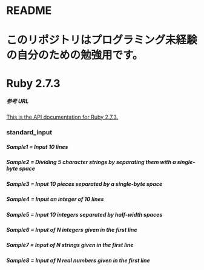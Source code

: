 # README

# このリポジトリはプログラミング未経験の自分のための勉強用です。

# Ruby 2.7.3

##### 参考 URL

[This is the API documentation for Ruby 2.7.3.](https://ruby-doc.org/core-2.7.3/index.html)

### standard_input

##### Sample1 = Input 10 lines

##### Sample2 = Dividing 5 character strings by separating them with a single-byte space

##### Sample3 = Input 10 pieces separated by a single-byte space

##### Sample4 = Input an integer of 10 lines

##### Sample5 = Input 10 integers separated by half-width spaces

##### Sample6 = Input of N integers given in the first line

##### Sample7 = Input of N strings given in the first line

##### Sample8 =  Input of N real numbers given in the first line
